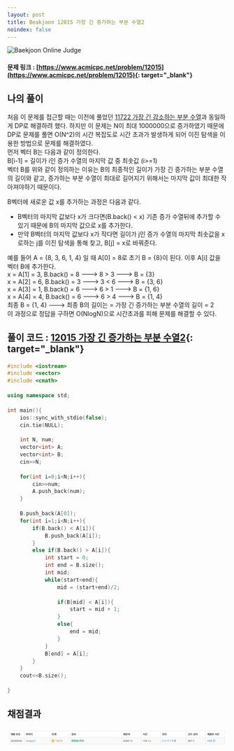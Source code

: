 ```yaml
---
layout: post
title: Beakjoon 12015 가장 긴 증가하는 부분 수열2
noindex: false
---
```


![Baekjoon Online Judge](https://onlinejudgeimages.s3-ap-northeast-1.amazonaws.com/images/boj-og-1200.png)

#### 문제 링크 : [https://www.acmicpc.net/problem/12015](https://www.acmicpc.net/problem/12015){: target="_blank"}


## 나의 풀이
처음 이 문제를 접근할 때는 이전에 풀었던 [11722 가장 긴 감소하는 부분 수열](https://sun-pyo.github.io/algorithm/2021-01-31-11722/)과 동일하게 DP로 해결하려 했다. 하지만 이 문제는 N이 최대 1000000으로 증가하였기 때문에 DP로 문제를 풀면 O(N^2)의 시간 복잡도로 시간 초과가 발생하게 되어 이진 탐색을 이용한 방법으로 문제를 해결하였다.       
먼저 벡터 B는 다음과 같이 정의한다.          
B[i-1] = 길이가 i인 증가 수열의 마지막 값 중 최솟값 (i>=1)      
벡터 B를 위와 같이 정의하는 이유는 B의 최종적인 길이가 가장 긴 증가하는 부분 수열의 길이와 같고, 증가하는 부분 수열이 최대로 길어지기 위해서는 마지막 값이 최대한 작아져야하기 때문이다. 

B벡터에 새로운 값 x를 추가하는 과정은 다음과 같다.
* B벡터의 마지막 값보다 x가 크다면(B.back() < x) 기존 증가 수열뒤에 추가할 수 있기 때문에 B의 마지막 값으로 x를 추가한다.
* 만약 B벡터의 마지막 값보다 x가 작다면 길이가 j인 증가 수열의 마지막 최솟값을 x로하는 j를 이진 탐색을 통해 찾고, B[j] = x로 바꿔준다.

예를 들어 A = {8, 3, 6, 1, 4} 일 때 A[0] = 8로 초기 B = {8}이 된다. 이후 A[i] 값을 벡터 B에 추가한다.            
x = A[1] = 3, B.back() = 8 --->   8 > 3 ---> B = {3}      
x = A[2] = 6, B.back() = 3 --->   3 < 6 ---> B = {3, 6}     
x = A[3] = 1, B.back() = 6 --->   6 > 1 ---> B = {1, 6}     
x = A[4] = 4, B.back() = 6 --->   6 > 4 ---> B = {1, 4}     
최종 B = {1, 4} ---> 최종 B의 길이는 = 가장 긴 증가하는 부분 수열의 길이 = 2      
이 과정으로 정답을 구하면 O(NlogN)으로 시간초과를 피해 문제를 해결할 수 있다.

## 풀이 코드 : [12015 가장 긴 증가하는 부분 수열2](https://github.com/sun-pyo/algorithm/blob/main/Beakjoon/12015.cpp){: target="_blank"}

```c++
#include <iostream>
#include <vector>
#include <cmath>

using namespace std;

int main(){
    ios::sync_with_stdio(false);
    cin.tie(NULL);

    int N, num;
    vector<int> A;
    vector<int> B;
    cin>>N;

    for(int i=0;i<N;i++){
        cin>>num;
        A.push_back(num);
    }

    B.push_back(A[0]);
    for(int i=1;i<N;i++){
        if(B.back() < A[i]){
            B.push_back(A[i]);
        }
        else if(B.back() > A[i]){
            int start = 0;
            int end = B.size();
            int mid;
            while(start<end){
                mid = (start+end)/2;
                
                if(B[mid] < A[i]){
                    start = mid + 1;
                }
                else{
                    end = mid;
                }
            }
            B[end] = A[i];
        }
    }
    cout<<B.size();

}
```


## 채점결과
![49993](\algorithm\img\beakjoon_12015.PNG)
